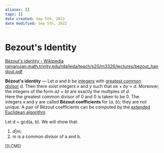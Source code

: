 ```yaml
---
aliases: []
tags: []
date created: Sep 5th, 2022
date modified: Sep 5th, 2022
---
```

# Bezout's Identity
[Bézout's identity - Wikipedia](https://en.wikipedia.org/wiki/B%C3%A9zout's_identity?utm_source=pocket_mylist#Proof)  
[ramanujan.math.trinity.edu/rdaileda/teach/s20/m3326/lectures/bezout_handout.pdf](http://ramanujan.math.trinity.edu/rdaileda/teach/s20/m3326/lectures/bezout_handout.pdf)

**Bézout's identity** — Let _a_ and _b_ be [integers](https://en.wikipedia.org/wiki/Integer "Integer") with [greatest common divisor](https://en.wikipedia.org/wiki/Greatest_common_divisor "Greatest common divisor") _d_. Then there exist integers _x_ and _y_ such that _ax_ + _by_ = _d_. Moreover, the integers of the form _az_ + _bt_ are exactly the multiples of _d_.  
Here the greatest common divisor of 0 and 0 is taken to be 0. The integers _x_ and _y_ are called **Bézout coefficients** for (_a_, _b_); they are not unique. A pair of Bézout coefficients can be computed by the [extended Euclidean algorithm](https://en.wikipedia.org/wiki/Extended_Euclidean_algorithm "Extended Euclidean algorithm")

Let d = gcd(a, b). We will show that: 
1. $d|m$; 
2. m is a common divisor of a and b.

[[LCM]]
